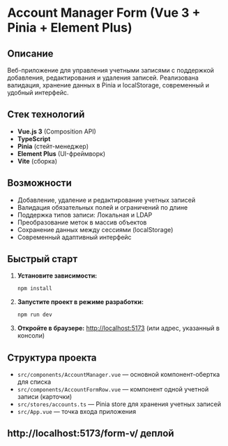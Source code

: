 # Account Manager Form (Vue 3 + Pinia + Element Plus)

## Описание

Веб-приложение для управления учетными записями с поддержкой добавления, редактирования и удаления записей. Реализована валидация, хранение данных в Pinia и localStorage, современный и удобный интерфейс.

## Стек технологий
- **Vue.js 3** (Composition API)
- **TypeScript**
- **Pinia** (стейт-менеджер)
- **Element Plus** (UI-фреймворк)
- **Vite** (сборка)

## Возможности
- Добавление, удаление и редактирование учетных записей
- Валидация обязательных полей и ограничений по длине
- Поддержка типов записи: Локальная и LDAP
- Преобразование меток в массив объектов
- Сохранение данных между сессиями (localStorage)
- Современный адаптивный интерфейс

## Быстрый старт

1. **Установите зависимости:**
   ```bash
   npm install
   ```
2. **Запустите проект в режиме разработки:**
   ```bash
   npm run dev
   ```
3. **Откройте в браузере:**
   [http://localhost:5173](http://localhost:5173) (или адрес, указанный в консоли)

## Структура проекта
- `src/components/AccountManager.vue` — основной компонент-обертка для списка
- `src/components/AccountFormRow.vue` — компонент одной учетной записи (карточки)
- `src/stores/accounts.ts` — Pinia store для хранения учетных записей
- `src/App.vue` — точка входа приложения

## http://localhost:5173/form-v/ деплой


